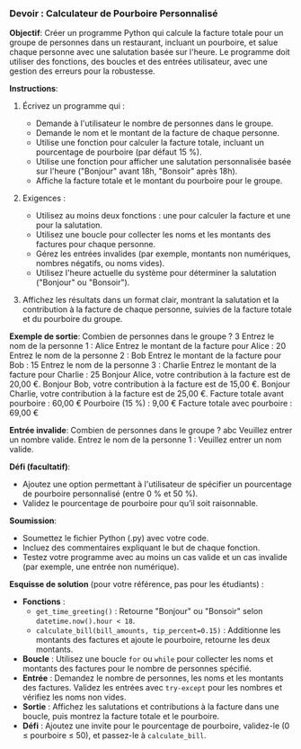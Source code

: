 ### Devoir : Calculateur de Pourboire Personnalisé

**Objectif**: Créer un programme Python qui calcule la facture totale pour un groupe de personnes dans un restaurant, incluant un pourboire, et salue chaque personne avec une salutation basée sur l'heure. Le programme doit utiliser des fonctions, des boucles et des entrées utilisateur, avec une gestion des erreurs pour la robustesse.

**Instructions**:

1.  Écrivez un programme qui :
    *   Demande à l'utilisateur le nombre de personnes dans le groupe.
    *   Demande le nom et le montant de la facture de chaque personne.
    *   Utilise une fonction pour calculer la facture totale, incluant un pourcentage de pourboire (par défaut 15 %).
    *   Utilise une fonction pour afficher une salutation personnalisée basée sur l'heure ("Bonjour" avant 18h, "Bonsoir" après 18h).
    *   Affiche la facture totale et le montant du pourboire pour le groupe.

2.  Exigences :
    *   Utilisez au moins deux fonctions : une pour calculer la facture et une pour la salutation.
    *   Utilisez une boucle pour collecter les noms et les montants des factures pour chaque personne.
    *   Gérez les entrées invalides (par exemple, montants non numériques, nombres négatifs, ou noms vides).
    *   Utilisez l'heure actuelle du système pour déterminer la salutation ("Bonjour" ou "Bonsoir").

3.  Affichez les résultats dans un format clair, montrant la salutation et la contribution à la facture de chaque personne, suivies de la facture totale et du pourboire du groupe.

**Exemple de sortie**:
Combien de personnes dans le groupe ? 3
Entrez le nom de la personne 1 : Alice
Entrez le montant de la facture pour Alice : 20
Entrez le nom de la personne 2 : Bob
Entrez le montant de la facture pour Bob : 15
Entrez le nom de la personne 3 : Charlie
Entrez le montant de la facture pour Charlie : 25
Bonjour Alice, votre contribution à la facture est de 20,00 €.
Bonjour Bob, votre contribution à la facture est de 15,00 €.
Bonjour Charlie, votre contribution à la facture est de 25,00 €.
Facture totale avant pourboire : 60,00 €
Pourboire (15 %) : 9,00 €
Facture totale avec pourboire : 69,00 €

**Entrée invalide**:
Combien de personnes dans le groupe ? abc
Veuillez entrer un nombre valide.
Entrez le nom de la personne 1 :
Veuillez entrer un nom valide.

**Défi (facultatif)**:
- Ajoutez une option permettant à l'utilisateur de spécifier un pourcentage de pourboire personnalisé (entre 0 % et 50 %).
- Validez le pourcentage de pourboire pour qu’il soit raisonnable.

**Soumission**:
- Soumettez le fichier Python (.py) avec votre code.
- Incluez des commentaires expliquant le but de chaque fonction.
- Testez votre programme avec au moins un cas valide et un cas invalide (par exemple, une entrée non numérique).

**Esquisse de solution** (pour votre référence, pas pour les étudiants) :
- **Fonctions** :
  - `get_time_greeting()` : Retourne "Bonjour" ou "Bonsoir" selon `datetime.now().hour < 18`.
  - `calculate_bill(bill_amounts, tip_percent=0.15)` : Additionne les montants des factures et ajoute le pourboire, retourne les deux montants.
- **Boucle** : Utilisez une boucle `for` ou `while` pour collecter les noms et montants des factures pour le nombre de personnes spécifié.
- **Entrée** : Demandez le nombre de personnes, les noms et les montants des factures. Validez les entrées avec `try-except` pour les nombres et vérifiez les noms non vides.
- **Sortie** : Affichez les salutations et contributions à la facture dans une boucle, puis montrez la facture totale et le pourboire.
- **Défi** : Ajoutez une invite pour le pourcentage de pourboire, validez-le (0 ≤ pourboire ≤ 50), et passez-le à `calculate_bill`.


